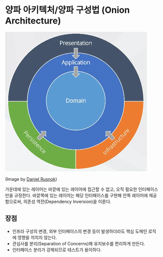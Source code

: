 # 양파 아키텍처/양파 구성법 (Onion Architecture)

![alt text](../../_images/onion-architecture.webp)

(Image by [Daniel Rusnok](https://dev.to/danielrusnok))

가운데에 있는 레이어는 바깥에 있는 레이어에 접근할 수 없고, 오직 필요한 인터페이스만을 규정한다.
바깥쪽에 있는 레이어는 해당 인터페이스를 구현해 안쪽 레이어에 제공함으로써, 의존성 역전(Dependency Inversion)을 이룬다.

## 장점

- 인프라 구성의 변경, 외부 인터페이스의 변경 등이 발생하더라도 핵심 도메인 로직에 영향을 끼치지 않는다.
- 관심사를 분리(Separation of Concerns)해 유지보수를 편리하게 만든다.
- 인터페이스 분리가 강제되므로 테스트가 용이하다.
